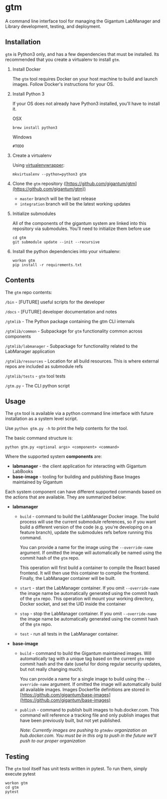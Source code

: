 # gtm
A command line interface tool for managing the Gigantum LabManager and Library development, testing, and deployment.


## Installation

`gtm` is Python3 only, and has a few dependencies that must be installed. Its recommended that you create a virtualenv
to install `gtm`.

1. Install Docker

    The `gtm` tool requires Docker on your host machine to build and launch images. Follow Docker's instructions for your
    OS.

2. Install Python 3
    
    If your OS does not already have Python3 installed, you'll have to install it.
    
    OSX
    ```
    brew install python3
    ```
    
    Windows
    ```
    #TODO
    ```
    
3. Create a virtualenv

	Using [virtualenvwrapper](https://virtualenvwrapper.readthedocs.io/en/latest/):
	
	```
	mkvirtualenv --python=python3 gtm
	```
	
3. Clone the `gtm` repository
([https://github.com/gigantum/gtm](https://github.com/gigantum/gtm))
    
    - `master` branch will be the last release
    - `integration` branch will be the latest working updates
    
4. Initialize submodules
    
    All of the components of the gigantum system are linked into this repository via submodules. You'll need to initialize
them before use

    ```
    cd gtm
    git submodule update --init --recursive    
    ```
 
5. Install the python dependencies into your virtualenv:

    ```
    workon gtm
    pip install -r requirements.txt
    ```

## Contents

The `gtm` repo contents:
 
 `/bin` - [FUTURE] useful scripts for the developer
 
 `/docs` - [FUTURE] developer documentation and notes

 `/gtmlib` - The Python package containing the gtm CLI internals
    
 `/gtmlib/common` - Subpackage for `gtm` functionality common across components
 
 `/gtmlib/labmanager` - Subpackage for functionality related to the LabManager application
 
 `/gtmlib/resources` - Location for all build resources. This is where external repos are included as submodule refs
 
 `/gtmlib/tests` - `gtm` tool tests
 
 `/gtm.py` - The CLI python script


## Usage

The `gtm` tool is available via a python command line interface with future installation as a system level script.

Use ```python gtm.py -h``` to print the help contents for the tool.

The basic command structure is:
 
```
python gtm.py <optional args> <component> <command>
```
    
Where the supported system **components** are:

- **labmanager** - the client application for interacting with Gigantum LabBooks
- **base-image** - tooling for building and publishing Base Images maintained by Gigantum
    
Each system component can have different supported commands based on the actions that are available. They are summarized
below:

- **labmanager** 
    - `build` - command to build the LabManager Docker image. The build process will use the current submodule
     references, so if you want build a different version of the code (e.g. you're developing on a feature branch),
     update the submodules refs before running this command. 
     
        You can provide a name for the image using the `--override-name` argument. If omitted
    the image will automatically be named using the commit hash of the `gtm` repo.
    
        This operation will first build a container to compile the React based frontend. It will then use this container
        to compile the frontend. Finally, the LabManager container will be built.
    
    - `start` - start the LabManager container. If you omit `--override-name` the image name be automatically
     generated using the commit hash of the `gtm` repo. This operation will mount your working directory, Docker socket,
     and set the UID inside the container
    - `stop` - stop the LabManager container. If you omit `--override-name` the image name be automatically
     generated using the commit hash of the `gtm` repo. 
    - `test` - run all tests in the LabManager container.
    
- **base-image** 
    - `build` - command to build the Gigantum maintained images. Will automatically tag with a unique tag based on the 
    current `gtm` repo commit hash and the date (useful for doing regular security updates, but not really changing
    much).
    
        You can provide a name for a single image to build using the `--override-name` argument. If omitted
    the image will automatically build all available images. Images Dockerfile definitions are stored in
    [https://github.com/gigantum/base-images](https://github.com/gigantum/base-images)
    
    - `publish` - command to publish built images to hub.docker.com. This command will reference a tracking file and
    only publish images that have been previously built, but not yet published.
    
        *Note: Currently images are pushing to `gtmdev` organization on hub.docker.com. You must be in this org to push
        in the future we'll push to our proper organization*


## Testing

The `gtm` tool itself has unit tests written in pytest. To run them, simply execute pytest

```
workon gtm
cd gtm
pytest
```